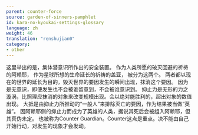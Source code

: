 ```yaml
---
parent: counter-force
source: garden-of-sinners-pamphlet
id: kara-no-kyoukai-settings-glossary
language: zh
weight: 46
translation: "renshujian0"
category:
- other
---
```


这里举出的是，集体潜意识所作出的安全装置。
作为人类所愿的破灭回避的祈祷的阿赖耶，
作为星球所想的生命延长的祈祷的盖亚，
被分为这两个。
两者都以现在的世界的延长为目的，毁灭世界的要因发生的瞬间出现，抹消这个要因。
因为是无意识，即便发生也不会被谁留意到，不会被谁意识到。
抑止力是无形的力之漩涡，比照理应抹消的对象来改变规模出现。会以绝对能胜利的，超出对象的数值出现。
大抵是由抑止力所推动的“一般人”来排除灭亡的要因，作为结果被当做“英雄”。
因阿赖耶侧的抑止力而成为了英雄的人类，据说其死后会被组入阿赖耶，但其真伪未定。
也被称为Counter Guardian。Counter这点是重点。决不能由自己开始行动，对发生的现象才会发动。
